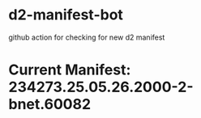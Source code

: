 # d2-manifest-bot
github action for checking for new d2 manifest

# Current Manifest: 234273.25.05.26.2000-2-bnet.60082